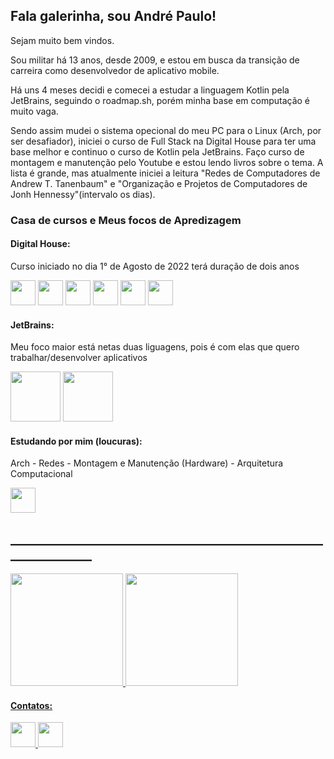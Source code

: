 <h2>Fala galerinha, sou André Paulo!</h2>

<p>Sejam muito bem vindos.

Sou militar há 13 anos, desde 2009, e estou em busca da transição de carreira como desenvolvedor de aplicativo mobile.

Há uns 4 meses decidi e comecei a estudar a linguagem Kotlin pela JetBrains, seguindo o roadmap.sh, porém minha base em computação é muito vaga.

Sendo assim mudei o sistema opecional do meu PC para o Linux (Arch, por ser desafiador), iniciei o curso de Full Stack na Digital House para ter uma base melhor e continuo o curso de Kotlin pela JetBrains. Faço curso de montagem e manutenção pelo Youtube e estou lendo livros sobre o tema. A lista é grande, mas atualmente iniciei a leitura "Redes de Computadores de Andrew T. Tanenbaum" e "Organização e Projetos de Computadores de Jonh Hennessy"(intervalo os dias).
</p>  


<h3>Casa de cursos e Meus focos de Apredizagem</h3>



<h4>Digital House:</h4>
<p>Curso iniciado no dia 1° de Agosto de 2022 terá duração de dois anos</p>

<div>  
<img src="https://cdn.jsdelivr.net/gh/devicons/devicon/icons/html5/html5-original.svg" width="40" height="40" />  <img src="https://cdn.jsdelivr.net/gh/devicons/devicon/icons/css3/css3-original.svg" width="40" height="40" />  <img src="https://cdn.jsdelivr.net/gh/devicons/devicon/icons/javascript/javascript-original.svg"  width="40" height="40" />  <img src="https://cdn.jsdelivr.net/gh/devicons/devicon/icons/mysql/mysql-original-wordmark.svg" width="40" height="40" />  <img src="https://cdn.jsdelivr.net/gh/devicons/devicon/icons/nodejs/nodejs-original.svg" width="40" height="40" />  <img src="https://cdn.jsdelivr.net/gh/devicons/devicon/icons/react/react-original.svg" width="40" height="40" />
          
          
</div>
  
          

<h4>JetBrains:</h4>
<p>Meu foco maior está netas duas liguagens, pois é com elas que quero trabalhar/desenvolver aplicativos</p>

<div>
  <img src="https://cdn.jsdelivr.net/gh/devicons/devicon/icons/kotlin/kotlin-original-wordmark.svg" width="80" height="80" />  <img src="https://cdn.jsdelivr.net/gh/devicons/devicon/icons/androidstudio/androidstudio-original-wordmark.svg" width="80" height="80" />
</div>          



<h4>Estudando por mim (loucuras):</h4>
<p>Arch - Redes - Montagem e Manutenção (Hardware) - Arquitetura Computacional</p>

<div>  
  <img src="https://cdn.jsdelivr.net/gh/devicons/devicon/icons/linux/linux-original.svg" width="40" height="40" />         
</div>


<h2>_______________________________________________________________</h2>
<div>
<a href="https://github.com/andrericao">
<img height="180em" src="https://github-readme-stats.vercel.app/api/top-langs/?username=andrericao&layout=compact&langs_count=7&theme=dark"/>
<img height="180em" src="https://github-readme-stats.vercel.app/api?username=andrericao&show_icons=true&theme=dark&include_all_commits=true&count_private=true"/>
</div>

  
<h4>Contatos:</h4>

<div>

  <a href="https://www.linkedin.com/in/andrericao" target="_blank"><img src="https://cdn.jsdelivr.net/gh/devicons/devicon/icons/linkedin/linkedin-original.svg" width="40" height="40" />                                        <a href="https://twitter.com/andrericao" target="_blank"><img src="https://cdn.jsdelivr.net/gh/devicons/devicon/icons/twitter/twitter-original.svg"  width="40" height="40" />
          
</div>
          
